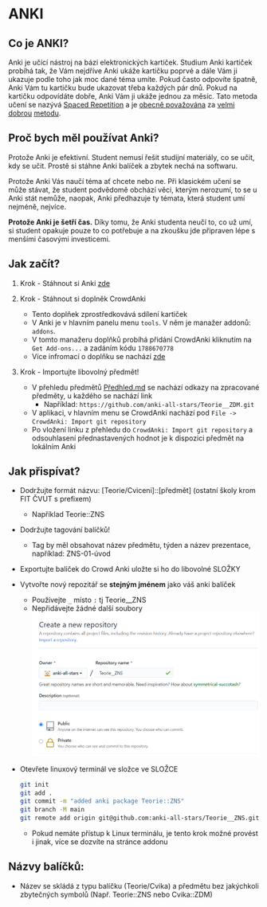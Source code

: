 # ANKI

## Co je ANKI?

Anki je učící nástroj na bázi elektronických kartiček. Studium Anki kartiček probíhá tak, že Vám nejdříve Anki ukáže kartičku poprvé a dále Vám ji ukazuje podle toho jak moc dané téma umíte. Pokud často odpovíte špatně, Anki Vám tu kartičku bude ukazovat třeba každých pár dnů. Pokud na kartičku odpovídáte dobře, Anki Vám ji ukáže jednou za měsíc. Tato metoda učení se nazývá [Spaced Repetition](https://en.wikipedia.org/wiki/Spaced_repetition) a je [obecně považována](https://www.ncbi.nlm.nih.gov/pmc/articles/PMC5126970/) za [velmi dobrou](http://psychnet.wustl.edu/coglab/wp-content/uploads/2015/01/2007-Is-expanded.pdf) [metodu](https://www.theguardian.com/education/2016/jan/23/spaced-repetition-a-hack-to-make-your-brain-store-information).

## Proč bych měl používat Anki?

Protože Anki je efektivní. Student nemusí řešit studijní materiály, co se učit, kdy se učit. Prostě si stáhne Anki balíček a zbytek nechá na softwaru.

Protože Anki Vás naučí téma ať chcete nebo ne. Při klasickém učení se může stávat, že student podvědomě obchází věci, kterým nerozumí, to se u Anki stát nemůže, naopak, Anki předhazuje ty témata, která student umí nejméně, nejvíce.

**Protože Anki je šetří čas.** Díky tomu, že Anki studenta neučí to, co už umí, si student opakuje pouze to co potřebuje a na zkoušku jde připraven lépe s menšími časovými investicemi.

## Jak začít?

1. Krok - Stáhnout si Anki [zde](https://apps.ankiweb.net/)

2. Krok - Stáhnout si doplněk CrowdAnki
	- Tento doplňek zprostředkovává sdílení kartiček
	- V Anki je v hlavním panelu menu `tools`. V něm je manažer addonů: `addons`.
	- V tomto manažeru doplňků probíhá přidání CrowdAnki kliknutím na `Get Add-ons...` a zadáním kódu `1788670778`
	- Více infromací o doplňku se nachází [zde](https://ankiweb.net/shared/info/1788670778)

3. Krok - Importujte libovolný předmět!
	- V přehledu předmětů [Předhled.md](Prehled.md) se nachází odkazy na zpracované předměty, u každého se nachází link
		- Například: `https://github.com/anki-all-stars/Teorie__ZDM.git`
	- V aplikaci, v hlavním menu se CrowdAnki nachází pod `File -> CrowdAnki: Import git repository`
	- Po vložení linku z přehledu do `CrowdAnki: Import git repository` a odsouhlasení přednastavených hodnot je k dispozici předmět na lokálním Anki

## Jak přispívat?

- Dodržujte formát názvu: [Teorie/Cviceni]::[předmět] (ostatní školy krom FIT ČVUT s prefixem)
    - Například Teorie::ZNS

- Dodržujte tagování balíčků!
    - Tag by měl obsahovat název předmětu, týden a název prezentace, například: ZNS-01-úvod

- Exportujte balíček do Crowd Anki uložte si ho do libovolné SLOŽKY

- Vytvořte nový repozitář se **stejným jménem** jako váš anki balíček
    - Používejte `_` místo `:` tj Teorie\_\_ZNS
    - Nepřidávejte žádné další soubory
            ![ANKI%20f1ecc4c302ba44549cd9e18abdb432f8/Untitled%202.png](ANKI%20f1ecc4c302ba44549cd9e18abdb432f8/Untitled%202.png)
- Otevřete linuxový terminál ve složce ve SLOŽCE

    ```bash
    git init
    git add .
    git commit -m "added anki package Teorie::ZNS"  
    git branch -M main
    git remote add origin git@github.com:anki-all-stars/Teorie__ZNS.gitgit push -u origin main
    ```

    - Pokud nemáte přístup k Linux terminálu, je tento krok možné provést i jinak, více se dozvíte na stránce addonu

## Názvy balíčků:

- Název se skládá z typu balíčku (Teorie/Cvika) a předmětu bez jakýchkoli zbytečných symbolů (Např. Teorie::ZNS nebo Cvika::ZDM)
